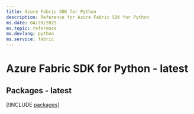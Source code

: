 ```yaml
---
title: Azure Fabric SDK for Python
description: Reference for Azure Fabric SDK for Python
ms.date: 04/29/2025
ms.topic: reference
ms.devlang: python
ms.service: fabric
---
```

# Azure Fabric SDK for Python - latest
## Packages - latest
[!INCLUDE [packages](fabric-index.md)]